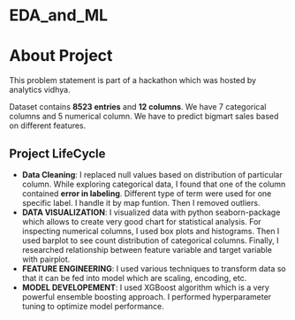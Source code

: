 # EDA_and_ML

# About Project

This problem statement is part of a hackathon which was hosted by analytics vidhya.

Dataset contains <b>8523 entries</b> and <b>12 columns</b>. We have 7 categorical columns and 5 numerical column. We have to predict bigmart sales based on different features.

<h2>Project LifeCycle</h2>
<ul>
  <li>
    <b>Data Cleaning</b>: I replaced null values based on distribution of particular column. While exploring categorical data, I found that one of the column contained <b>error in labeling</b>. Different type of term were used for one specific label. I handle it by map funtion. Then I removed outliers. 
  </li>
<li>
  <b>DATA VISUALIZATION</b>: I visualized data with python seaborn-package which allows to create very good chart for statistical analysis. For inspecting numerical columns, I used box plots and histograms. Then I used barplot to see count distribution of categorical columns. Finally, I researched relationship between feature variable and target variable with pairplot.</li>
  <li>
    <b>FEATURE ENGINEERING</b>: I used various techniques to transform data so that it can be fed into model which are scaling, encoding, etc.
  </li>
  <li>
  <b>MODEL DEVELOPEMENT</b>:
  I used XGBoost algorithm which is a very powerful ensemble boosting approach. I performed hyperparameter tuning to optimize model performance.  </li></ul>
   

